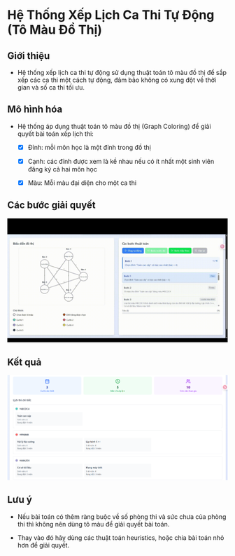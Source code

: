 # Hệ Thống Xếp Lịch Ca Thi Tự Động (Tô Màu Đồ Thị)

## Giới thiệu

- Hệ thống xếp lịch ca thi tự động sử dụng thuật toán tô màu đồ thị để sắp xếp
  các ca thi một cách tự động, đảm bảo không có xung đột về thời gian và số ca
  thi tối ưu.

## Mô hình hóa

- Hệ thống áp dụng thuật toán tô màu đồ thị (Graph Coloring) để giải quyết bài toán xếp lịch thi:
  - [x] Đỉnh: mỗi môn học là một đỉnh trong đồ thị

  - [x] Cạnh: các đỉnh được xem là kề nhau nếu có ít nhất một sinh viên đăng ký cả hai môn học

  - [x] Màu: Mỗi màu đại diện cho một ca thi

## Các bước giải quyết

![demo](./assets/demo.gif)

## Kết quả

![result](./assets/result.png)

## Lưu ý

- Nếu bài toán có thêm ràng buộc về số phòng thi và sức chưa của phòng thi thì
  không nên dùng tô màu để giải quyết bài toán.

- Thay vào đó hãy dùng các thuật toán heuristics, hoặc chia bài toán nhỏ hơn để
  giải quyết.
